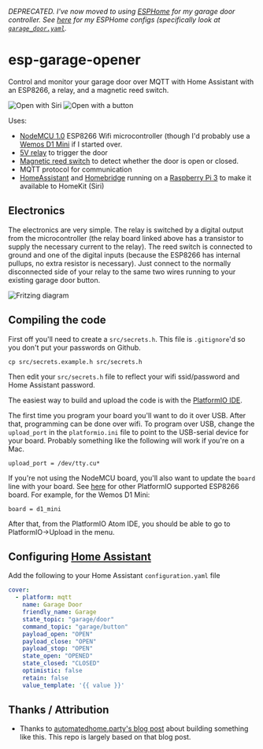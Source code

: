*DEPRECATED. I've now moved to using [ESPHome](https://esphome.io/) for my garage door controller. See [here](https://github.com/johnboiles/homeassistant-config/tree/master/esphome) for my ESPHome configs (specifically look at [`garage_door.yaml`](https://github.com/johnboiles/homeassistant-config/blob/master/esphome/garage_door.yaml).*

# esp-garage-opener

Control and monitor your garage door over MQTT with Home Assistant with an ESP8266, a relay, and a magnetic reed switch.

![Open with Siri](https://raw.githubusercontent.com/johnboiles/esp-garage-opener/assets/images/siri-small.gif)
![Open with a button](https://raw.githubusercontent.com/johnboiles/esp-garage-opener/assets/images/button-small.gif)

Uses:
* [NodeMCU 1.0](https://www.amazon.com/HiLetgo-Version-NodeMCU-Internet-Development/dp/B010O1G1ES) ESP8266 Wifi microcontroller (though I'd probably use a [Wemos D1 Mini](https://www.amazon.com/Makerfocus-NodeMcu-Development-ESP8266-ESP-12F/dp/B01N3P763C) if I started over.
* [5V relay](https://www.amazon.com/Tolako-Arduino-Indicator-Channel-Official/dp/B00VRUAHLE) to trigger the door
* [Magnetic reed switch](https://www.amazon.com/uxcell-Window-Sensor-Magnetic-Recessed/dp/B00HR8CT8E) to detect whether the door is open or closed.
* MQTT protocol for communication
* [HomeAssistant](https://home-assistant.io/) and [Homebridge](https://github.com/nfarina/homebridge) running on a [Raspberry Pi 3](https://www.amazon.com/CanaKit-Raspberry-Micro-Supply-Listed/dp/B01C6FFNY4) to make it available to HomeKit (Siri)

## Electronics

The electronics are very simple. The relay is switched by a digital output from the microcontroller (the relay board linked above has a transistor to supply the necessary current to the relay). The reed switch is connected to ground and one of the digital inputs (because the ESP8266 has internal pullups, no extra resistor is necessary). Just connect to the normally disconnected side of your relay to the same two wires running to your existing garage door button.

![Fritzing diagram](https://raw.githubusercontent.com/johnboiles/esp-garage-opener/assets/images/fritzing.png)

## Compiling the code

First off you'll need to create a `src/secrets.h`. This file is `.gitignore`'d so you don't put your passwords on Github.

    cp src/secrets.example.h src/secrets.h

Then edit your `src/secrets.h` file to reflect your wifi ssid/password and Home Assistant password.

The easiest way to build and upload the code is with the [PlatformIO IDE](http://platformio.org/platformio-ide).

The first time you program your board you'll want to do it over USB. After that, programming can be done over wifi. To program over USB, change the `upload_port` in the `platformio.ini` file to point to the USB-serial device for your board. Probably something like the following will work if you're on a Mac.

    upload_port = /dev/tty.cu*

If you're not using the NodeMCU board, you'll also want to update the `board` line with your board. See [here](http://docs.platformio.org/en/latest/platforms/espressif8266.html) for other PlatformIO supported ESP8266 board. For example, for the Wemos D1 Mini:

    board = d1_mini

After that, from the PlatformIO Atom IDE, you should be able to go to PlatformIO->Upload in the menu.

## Configuring [Home Assistant](https://home-assistant.io/)

Add the following to your Home Assistant `configuration.yaml` file

```yaml
cover:
  - platform: mqtt
    name: Garage Door
    friendly_name: Garage
    state_topic: "garage/door"
    command_topic: "garage/button"
    payload_open: "OPEN"
    payload_close: "OPEN"
    payload_stop: "OPEN"
    state_open: "OPENED"
    state_closed: "CLOSED"
    optimistic: false
    retain: false
    value_template: '{{ value }}'
```

## Thanks / Attribution

* Thanks to [automatedhome.party's blog post](http://automatedhome.party/2017/01/06/wifi-garage-door-controller-using-a-wemos-d1-mini/) about building something like this. This repo is largely based on that blog post.
